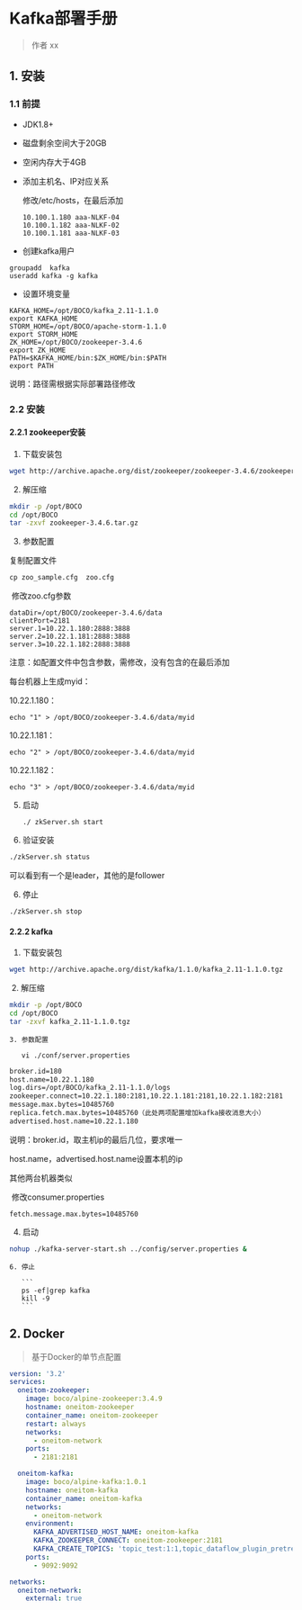 # Kafka部署手册

> 作者 xx

## 1. 安装

### 1.1 前提

- JDK1.8+

- 磁盘剩余空间大于20GB

- 空闲内存大于4GB

- 添加主机名、IP对应关系

  修改/etc/hosts，在最后添加

  ```properties
  10.100.1.180 aaa-NLKF-04
  10.100.1.182 aaa-NLKF-02
  10.100.1.181 aaa-NLKF-03
  ```

- 创建kafka用户

```properties
groupadd  kafka
useradd kafka -g kafka
```

- 设置环境变量

```properties
KAFKA_HOME=/opt/BOCO/kafka_2.11-1.1.0
export KAFKA_HOME
STORM_HOME=/opt/BOCO/apache-storm-1.1.0
export STORM_HOME
ZK_HOME=/opt/BOCO/zookeeper-3.4.6
export ZK_HOME
PATH=$KAFKA_HOME/bin:$ZK_HOME/bin:$PATH
export PATH

```

说明：路径需根据实际部署路径修改

### 2.2 安装

####   2.2.1 zookeeper安装

1. 下载安装包

```bash
wget http://archive.apache.org/dist/zookeeper/zookeeper-3.4.6/zookeeper-3.4.6.tar.gz
```

2. 解压缩

```bash
mkdir -p /opt/BOCO
cd /opt/BOCO
tar -zxvf zookeeper-3.4.6.tar.gz
```
3. 参数配置

复制配置文件

```xml
cp zoo_sample.cfg  zoo.cfg
```

​      修改zoo.cfg参数

```
dataDir=/opt/BOCO/zookeeper-3.4.6/data
clientPort=2181
server.1=10.22.1.180:2888:3888
server.2=10.22.1.181:2888:3888
server.3=10.22.1.182:2888:3888
```

   注意：如配置文件中包含参数，需修改，没有包含的在最后添加

每台机器上生成myid：

10.22.1.180：

```
echo "1" > /opt/BOCO/zookeeper-3.4.6/data/myid
```

10.22.1.181：

```
echo "2" > /opt/BOCO/zookeeper-3.4.6/data/myid
```

10.22.1.182：

```
echo "3" > /opt/BOCO/zookeeper-3.4.6/data/myid
```

5. 启动

   ```
   ./ zkServer.sh start
   ```

6. 验证安装

```bash
./zkServer.sh status
```

可以看到有一个是leader，其他的是follower

6. 停止

```
./zkServer.sh stop
```

#### 2.2.2  kafka

1. 下载安装包

```bash
wget http://archive.apache.org/dist/kafka/1.1.0/kafka_2.11-1.1.0.tgz
```

​    2. 解压缩

```bash
mkdir -p /opt/BOCO
cd /opt/BOCO
tar -zxvf kafka_2.11-1.1.0.tgz
```

    3. 参数配置
    
       vi ./conf/server.properties

```xml
broker.id=180 
host.name=10.22.1.180
log.dirs=/opt/BOCO/kafka_2.11-1.1.0/logs
zookeeper.connect=10.22.1.180:2181,10.22.1.181:2181,10.22.1.182:2181
message.max.bytes=10485760
replica.fetch.max.bytes=10485760（此处两项配置增加kafka接收消息大小）
advertised.host.name=10.22.1.180
```

  说明：broker.id，取主机ip的最后几位，要求唯一

  host.name，advertised.host.name设置本机的ip

其他两台机器类似

​    修改consumer.properties

 

```
fetch.message.max.bytes=10485760
```

  4. 启动

```bash
nohup ./kafka-server-start.sh ../config/server.properties &
```

    6. 停止
    
       ```
       ps -ef|grep kafka
       kill -9
       ```


## 2. Docker

> 基于Docker的单节点配置

```yaml
version: '3.2'
services:
  oneitom-zookeeper:
    image: boco/alpine-zookeeper:3.4.9
    hostname: oneitom-zookeeper
    container_name: oneitom-zookeeper
    restart: always  
    networks:
      - oneitom-network    
    ports:
      - 2181:2181

  oneitom-kafka:
    image: boco/alpine-kafka:1.0.1
    hostname: oneitom-kafka
    container_name: oneitom-kafka
    networks:
      - oneitom-network    
    environment:
      KAFKA_ADVERTISED_HOST_NAME: oneitom-kafka
      KAFKA_ZOOKEEPER_CONNECT: oneitom-zookeeper:2181
      KAFKA_CREATE_TOPICS: 'topic_test:1:1,topic_dataflow_plugin_pretreat:1:1'
    ports:
      - 9092:9092

networks:
  oneitom-network:
    external: true
```


